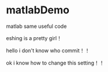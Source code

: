 # matlabDemo
matlab same useful code

eshing is a pretty girl！

hello i don't know who commit！！


ok i know how to change this setting！！